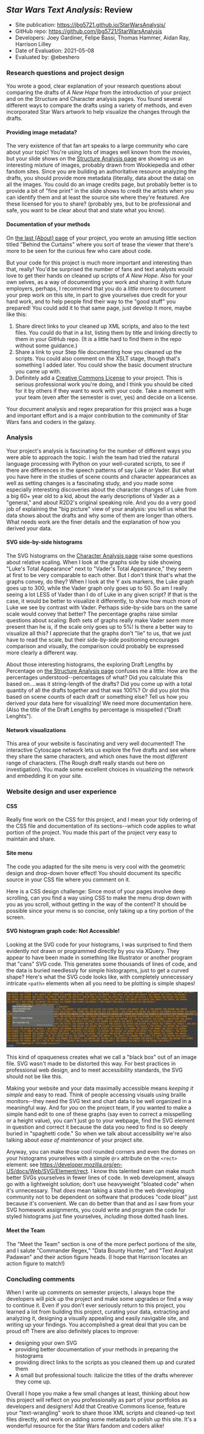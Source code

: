 ## *Star Wars Text Analysis*: Review

* Site publication: <https://jbg5721.github.io/StarWarsAnalysis/>
* GitHub repo: <https://github.com/jbg5721/StarWarsAnalysis>
* Developers: Joey Gardiner, Felipe Bassi, Thomas Hammer, Aidan Ray, Harrison Lilley
* Date of Evaluation: 2021-05-08
* Evaluated by: @ebeshero

### Research questions and project design
You wrote a good, clear explanation of your research questions about comparing the drafts of *A New Hope* from the introduction of your project and on the Structure and Character analysis pages. You found several different ways to compare the drafts using a variety of methods, and even incorporated Star Wars artwork to help visualize the changes through the drafts. 

#### Providing image metadata?
The very existence of that fan art speaks to a large community who care about your topic! You're using lots of images well known from the movies, but your slide shows on the [Structure Analysis page](https://jbg5721.github.io/StarWarsAnalysis/analysis.html) are showing us an interesting mixture of images, probably drawn from Wookiepedia and other fandom sites. Since you are building an authoritative resource analyzing the drafts, you should provide more metadata (literally, data about the data) on all the images. You could do an image credits page, but probably better is to provide a bit of "fine print" in the slide shows to credit the artists when you can identify them and at least the source site where they're featured. Are these licensed for you to share? (probably yes, but to be professional and safe, you want to be clear about that and state what you know). 


#### Documentation of your methods
On [the last (About) page](https://jbg5721.github.io/StarWarsAnalysis/about.html) of your project, you wrote an amusing little section titled "Behind the Curtains" where you sort of tease the viewer that there's more to be seen for the curious few who care about code. 

But your code for this project is much more important and interesting than that, really! You'd be surprised the number of fans and text analysts would love to get their hands on cleaned up scripts of *A New Hope*. Also for your own selves, as a way of documenting your work and sharing it with future employers, perhaps, I recommend that you do a *little* more to document your prep work on this site, in part to give yourselves due credit for your hard work, and to help people find their way to the "good stuff" you prepared! You could add it to that same page, just develop it more, maybe like this:

1. Share direct links to your cleaned up XML scripts, and also to the text files. You could do that in a list, listing them by title and linking directly to them in your GitHub repo. (It *is* a little hard to find them in the repo without some guidance.)
2. Share a link to your Step file documenting how you cleaned up the scripts. You could also comment on the XSLT stage, though that's something I added later. You could show the basic document structure you came up with.
3. Definitely add a [Creative Commons License](https://creativecommons.org/share-your-work/) to your project. This is serious professional work you're doing, and I think you should be cited for it by others if they want to work with your code. Take a moment with your team (even after the semester is over, yes) and decide on a license. 

Your document analysis and regex preparation for this project was a huge and important effort and is a major contribution to the community of Star Wars fans and coders in the galaxy.


### Analysis

Your project's analysis is fascinating for the number of different ways you were able to approach the topic. I wish the team had tried the natural language processing with Python on your well-curated scripts, to see if there are differences in the speech patterns of say Luke or Vader. But what you have here in the studies of scene counts and character appearances as well as setting changes is a fascinating study, and you made some especially interesting discoveries about the character changes of Luke from a big 60+ year old to a kid, about the early descriptions of Vader as a "general," and about R2D2's original speaking role. And you do a very good job of explaining the "big picture" view of your analysis: you tell us what the data shows about the drafts and why some of them are longer than others. What needs work are the finer details and the explanation of how you derived your data. 

#### SVG side-by-side histograms

The SVG histograms on the [Character Analysis page](https://jbg5721.github.io/StarWarsAnalysis/data.html) raise some questions about relative scaling. When I look at the graphs side by side showing "Luke's Total Appearance" next to "Vader's Total Appearance," they seem at first to be very comparable to each other. But I don't think that's what the graphs convey, do they? When I look at the Y axis markers, the Luke graph goes up to 300, while the Vader graph only goes up to 50. So am I really seeing a lot LESS of Vader than I do of Luke in any given script? If that is the case, it would be better to visualize it differently, to show how much more of Luke we see by contrast with Vader. Perhaps side-by-side bars on the same scale would convey that better? The percentage graphs raise similar questions about scaling: Both sets of graphs really make Vader *seem* more present than he is, if the scale only goes up to 5%! Is there a better way to visualize all this? I appreciate that the graphs don't "lie" to us, that we just have to read the scale, but their side-by-side positioning encourages comparison and visually, the comparison could probably be expressed more clearly a different way. 

About those interesting histograms, the exploring Draft Lengths by Percentage on [the Structure Analysis page](https://jbg5721.github.io/StarWarsAnalysis/analysis.html) confuses me a little: How are the percentages understood--percentages of what? Did you calculate this based on....was it string-length of the drafts? Did you come up with a total quantity of all the drafts together and that was 100%? Or did you plot this based on scene counts of each draft or something else? Tell us how you derived your data here for visualizing! We need more documentation here. (Also the title of the Draft Lengths by percentage is misspelled ("Draft Lenghts").

#### Network visualizations
This area of your website is fascinating and very well documented! The interactive Cytoscape network lets us explore the five drafts and see where they share the same characters, and which ones have the most *different* range of characters. (The Rough draft really stands out here on investigation). You made some excellent choices in visualizing the network and embedding it on your site. 

### Website design and user experience

#### CSS
Really fine work on the CSS for this project, and I mean your tidy ordering of the CSS file and documentation of its sections--which code applies to what portion of the project. You made this part of the project very easy to maintain and share. 

#### Site menu
The code you adapted for the site menu is very cool with the geometric design and drop-down hover effect! You should document its specific source in your CSS file where you comment on it. 

Here is a CSS design challenge: Since most of your pages involve deep scrolling, can you find a way using CSS to make the menu drop down with you as you scroll, without getting in the way of the content? It should be possible since your menu is so concise, only taking up a tiny portion of the screen. 

#### SVG histogram graph code: Not Accessible!
Looking at the SVG code for your histograms, I was surprised to find them evidently *not* drawn or programmed directly by you via XQuery. They appear to have been made in something like Illustrator or another program that "cans" SVG code. This generates some thousands of lines of code, and the data is buried needlessly for simple histograpms, just to get a curved shape? Here's what the SVG code looks like, with completely unnecessary intricate `<path>` elements when all you need to be plotting is simple shapes! 

<img src="screenCapBadSVG.png" alt="really bad SVG code"/>

This kind of opaqueness creates what we call a "black box" out of an image file. SVG wasn't made to be distorted this way. For best practices in professional web design, and to meet accessibility standards, the SVG should not be like this. 

Making your website and your data maximally accessible means *keeping it simple* and easy to read. Think of people accessing visuals using braille monitors--they need the SVG text and chart data to be well organized in a meaningful way. And for *you* on the project team, if you wanted to make a simple hand edit to one of these graphs (say even to correct a misspelling or a height value), you can't just go to your webpage, find the SVG element in question and correct it because the data you need to find is so deeply buried in "spaghetti code." So when we talk about accessibility we're also talking about *ease of maintenance* of your project site.

Anyway, you can make those cool rounded corners and even the domes on your histograms yourselves with a simple `@rx` attribute on the `<rect>` element: see <https://developer.mozilla.org/en-US/docs/Web/SVG/Element/rect>. I know this talented team can make *much* better SVGs yourselves in fewer lines of code. In web development, always go with a lightweight solution; don't use heavyweight "bloated code" when it's unnecessary. That *does* mean taking a stand in the web developing community not to be dependent on software that produces "code bloat" just because it's convenient. We can do better than that and as I saw from your SVG homework assignments, you could write and program the code for styled histograms just fine yourselves, *including* those dotted hash lines. 

#### Meet the Team
The "Meet the Team" section is one of the more perfect portions of the site, and I salute "Commander Regex," "Data Bounty Hunter," and "Text Analyst Padawan" and their action figure heads. (I hope that Harrison locates an action figure to match!) 

### Concluding comments

When I write up comments on semester projects, I always hope the developers will pick up the project and make some upgrades or find a way to continue it. Even if you don't ever seriously return to this project, you learned a lot from building this project, curating your data, extracting and analyzing it, designing a visually appealing and easily navigable site, and writing up your findings. You accomplished a great deal that you can be proud of! There are also definitely places to improve:

* designing your own SVG 
* providing better documentation of your methods in preparing the histograms
* providing direct links to the scripts as you cleaned them up and curated them 
* A small but professional touch: italicize the titles of the drafts wherever they come up.

Overall I hope you make a few small changes at least, thinking about how this project will reflect on you professionally as part of your portfolios as developers and designers! Add that Creative Commons license, feature your "text-wrangling" work to share those XML scripts and cleaned-up text files directly, and work on adding some metadata to polish up this site. It's a wonderful resource for the Star Wars fandom and coders alike! 

